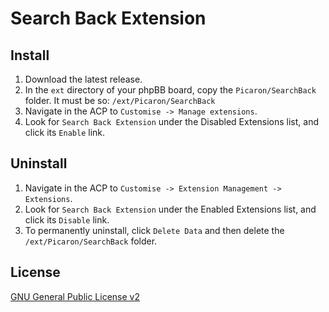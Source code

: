 # Search Back Extension

## Install
1. Download the latest release.
2. In the `ext` directory of your phpBB board, copy the `Picaron/SearchBack` folder. It must be so: `/ext/Picaron/SearchBack`
4. Navigate in the ACP to `Customise -> Manage extensions`.
5. Look for `Search Back Extension` under the Disabled Extensions list, and click its `Enable` link.

## Uninstall
1. Navigate in the ACP to `Customise -> Extension Management -> Extensions`.
2. Look for `Search Back Extension` under the Enabled Extensions list, and click its `Disable` link.
3. To permanently uninstall, click `Delete Data` and then delete the `/ext/Picaron/SearchBack` folder.

## License
[GNU General Public License v2](http://opensource.org/licenses/GPL-2.0)